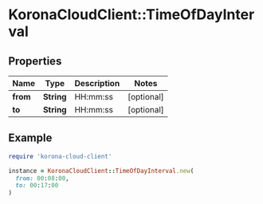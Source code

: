 # KoronaCloudClient::TimeOfDayInterval

## Properties

| Name | Type | Description | Notes |
| ---- | ---- | ----------- | ----- |
| **from** | **String** | HH:mm:ss | [optional] |
| **to** | **String** | HH:mm:ss | [optional] |

## Example

```ruby
require 'korona-cloud-client'

instance = KoronaCloudClient::TimeOfDayInterval.new(
  from: 00:08:00,
  to: 00:17:00
)
```

